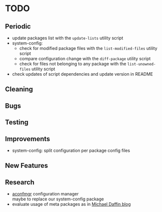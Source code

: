 # TODO

## Periodic
  - update packages list with the `update-lists` utility script
  - system-config:
    * check for modified package files with the `list-modified-files` utility script
    * compare configuration change with the `diff-package` utility script
    * check for files not belonging to any package with the `list-unowned-files` utility script
  - check updates of script dependencies and update version in README

## Cleaning

## Bugs

## Testing

## Improvements
  - system-config: split configuration per package config files

## New Features

## Research
  - [aconfmgr](https://github.com/CyberShadow/aconfmgr) configuration manager  
    maybe to replace our system-config package
  - evaluate usage of meta packages as in [Michael Daffin blog](https://disconnected.systems/blog/archlinux-meta-packages/)
